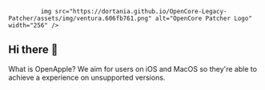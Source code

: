 

             img src="https://dortania.github.io/OpenCore-Legacy-Patcher/assets/img/ventura.606fb761.png" alt="OpenCore Patcher Logo" width="256" />

             



## Hi there 👋

What is OpenApple?
We aim for users on iOS and MacOS so they're able to achieve a experience on unsupported versions.

